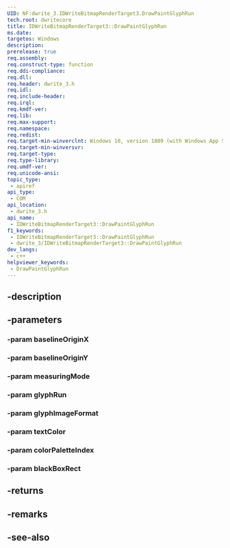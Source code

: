 ```yaml
---
UID: NF:dwrite_3.IDWriteBitmapRenderTarget3.DrawPaintGlyphRun
tech.root: dwritecore
title: IDWriteBitmapRenderTarget3::DrawPaintGlyphRun
ms.date: 
targetos: Windows
description: 
prerelease: true
req.assembly: 
req.construct-type: function
req.ddi-compliance: 
req.dll: 
req.header: dwrite_3.h
req.idl: 
req.include-header: 
req.irql: 
req.kmdf-ver: 
req.lib: 
req.max-support: 
req.namespace: 
req.redist: 
req.target-min-winverclnt: Windows 10, version 1809 (with Windows App SDK 1.2 Preview 1 or later)
req.target-min-winversvr: 
req.target-type: 
req.type-library: 
req.umdf-ver: 
req.unicode-ansi: 
topic_type:
 - apiref
api_type:
 - COM
api_location:
 - dwrite_3.h
api_name:
 - IDWriteBitmapRenderTarget3::DrawPaintGlyphRun
f1_keywords:
 - IDWriteBitmapRenderTarget3::DrawPaintGlyphRun
 - dwrite_3/IDWriteBitmapRenderTarget3::DrawPaintGlyphRun
dev_langs:
 - c++
helpviewer_keywords:
 - DrawPaintGlyphRun
---
```


## -description

## -parameters

### -param baselineOriginX

### -param baselineOriginY

### -param measuringMode

### -param glyphRun

### -param glyphImageFormat

### -param textColor

### -param colorPaletteIndex

### -param blackBoxRect

## -returns

## -remarks

## -see-also

